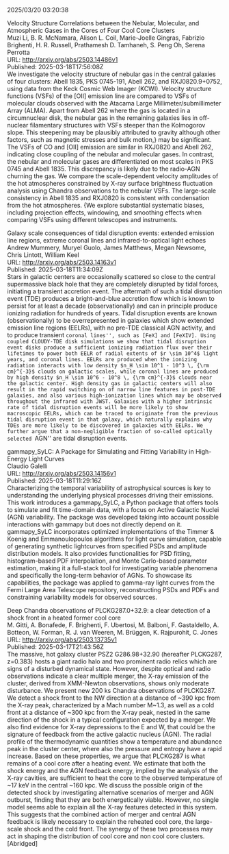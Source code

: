 2025/03/20 03:20:38  

Velocity Structure Correlations between the Nebular, Molecular, and
  Atmospheric Gases in the Cores of Four Cool Core Clusters  
Muzi Li, B. R. McNamara, Alison L. Coil, Marie-Joelle Gingras, Fabrizio Brighenti, H. R. Russell, Prathamesh D. Tamhaneh, S. Peng Oh, Serena Perrotta  
URL: http://arxiv.org/abs/2503.14486v1  
Published: 2025-03-18T17:56:08Z  
  We investigate the velocity structure of nebular gas in the central galaxies of four clusters: Abell 1835, PKS 0745-191, Abell 262, and RXJ0820.9+0752, using data from the Keck Cosmic Web Imager (KCWI). Velocity structure functions (VSFs) of the [OII] emission line are compared to VSFs of molecular clouds observed with the Atacama Large Millimeter/submillimeter Array (ALMA). Apart from Abell 262 where the gas is located in a circumnuclear disk, the nebular gas in the remaining galaxies lies in off-nuclear filamentary structures with VSFs steeper than the Kolmogorov slope. This steepening may be plausibly attributed to gravity although other factors, such as magnetic stresses and bulk motion,} may be significant. The VSFs of CO and [OII] emission are similar in RXJ0820 and Abell 262, indicating close coupling of the nebular and molecular gases. In contrast, the nebular and molecular gases are differentiated on most scales in PKS 0745 and Abell 1835. This discrepancy is likely due to the radio-AGN churning the gas. We compare the scale-dependent velocity amplitudes of the hot atmospheres constrained by X-ray surface brightness fluctuation analysis using Chandra observations to the nebular VSFs. The large-scale consistency in Abell 1835 and RXJ0820 is consistent with condensation from the hot atmospheres. {We explore substantial systematic biases, including projection effects, windowing, and smoothing effects when comparing VSFs using different telescopes and instruments.   

Galaxy scale consequences of tidal disruption events: extended emission
  line regions, extreme coronal lines and infrared-to-optical light echoes  
Andrew Mummery, Muryel Guolo, James Matthews, Megan Newsome, Chris Lintott, William Keel  
URL: http://arxiv.org/abs/2503.14163v1  
Published: 2025-03-18T11:34:09Z  
  Stars in galactic centers are occasionally scattered so close to the central supermassive black hole that they are completely disrupted by tidal forces, initiating a transient accretion event. The aftermath of such a tidal disruption event (TDE) produces a bright-and-blue accretion flow which is known to persist for at least a decade (observationally) and can in principle produce ionizing radiation for hundreds of years. Tidal disruption events are known (observationally) to be overrepresented in galaxies which show extended emission line regions (EELRs), with no pre-TDE classical AGN activity, and to produce transient ``coronal lines'', such as [FeX] and [FeXIV]. Using coupled CLOUDY-TDE disk simulations we show that tidal disruption event disks produce a sufficient ionizing radiation flux over their lifetimes to power both EELR of radial extents of $r \sim 10^4$ light years, and coronal lines. EELRs are produced when the ionizing radiation interacts with low density $n_H \sim 10^1 - 10^3 \, {\rm cm}^{-3}$ clouds on galactic scales, while coronal lines are produced by high density $n_H \sim 10^6 - 10^8 \, {\rm cm}^{-3}$ clouds near the galactic center. High density gas in galactic centers will also result in the rapid switching on of narrow line features in post-TDE galaxies, and also various high-ionization lines which may be observed throughout the infrared with JWST. Galaxies with a higher intrinsic rate of tidal disruption events will be more likely to show macroscopic EELRs, which can be traced to originate from the previous tidal disruption event in that galaxy, which naturally explains why TDEs are more likely to be discovered in galaxies with EELRs. We further argue that a non-negligible fraction of so-called optically selected ``AGN'' are tidal disruption events.   

gammapy_SyLC: A Package for Simulating and Fitting Variability in
  High-Energy Light Curves  
Claudio Galelli  
URL: http://arxiv.org/abs/2503.14156v1  
Published: 2025-03-18T11:29:16Z  
  Characterizing the temporal variability of astrophysical sources is key to understanding the underlying physical processes driving their emissions. This work introduces a gammapy_SyLC, a Python package that offers tools to simulate and fit time-domain data, with a focus on Active Galactic Nuclei (AGN) variability. The package was developed taking into account possible interactions with gammapy but does not directly depend on it. gammapy_SyLC incorporates optimized implementations of the Timmer &amp; Koenig and Emmanoulopoulos algorithms for light curve simulation, capable of generating synthetic lightcurves from specified PSDs and amplitude distribution models. It also provides functionalities for PSD fitting, histogram-based PDF interpolation, and Monte Carlo-based parameter estimation, making it a full-stack tool for investigating variable phenomena and specifically the long-term behavior of AGNs. To showcase its capabilities, the package was applied to gamma-ray light curves from the Fermi Large Area Telescope repository, reconstructing PSDs and PDFs and constraining variability models for observed sources.   

Deep Chandra observations of PLCKG287.0+32.9: a clear detection of a
  shock front in a heated former cool core  
M. Gitti, A. Bonafede, F. Brighenti, F. Ubertosi, M. Balboni, F. Gastaldello, A. Botteon, W. Forman, R. J. van Weeren, M. Brüggen, K. Rajpurohit, C. Jones  
URL: http://arxiv.org/abs/2503.13735v1  
Published: 2025-03-17T21:43:56Z  
  The massive, hot galaxy cluster PSZ2 G286.98+32.90 (hereafter PLCKG287, z=0.383) hosts a giant radio halo and two prominent radio relics which are signs of a disturbed dynamical state. However, despite optical and radio observations indicate a clear multiple merger, the X-ray emission of the cluster, derived from XMM-Newton observations, shows only moderate disturbance. We present new 200 ks Chandra observations of PLCKG287. We detect a shock front to the NW direction at a distance of ~390 kpc from the X-ray peak, characterized by a Mach number M~1.3, as well as a cold front at a distance of ~300 kpc from the X-ray peak, nested in the same direction of the shock in a typical configuration expected by a merger. We also find evidence for X-ray depressions to the E and W, that could be the signature of feedback from the active galactic nucleus (AGN). The radial profile of the thermodynamic quantities show a temperature and abundance peak in the cluster center, where also the pressure and entropy have a rapid increase. Based on these properties, we argue that PLCKG287 is what remains of a cool core after a heating event. We estimate that both the shock energy and the AGN feedback energy, implied by the analysis of the X-ray cavities, are sufficient to heat the core to the observed temperature of ~17 keV in the central ~160 kpc. We discuss the possible origin of the detected shock by investigating alternative scenarios of merger and AGN outburst, finding that they are both energetically viable. However, no single model seems able to explain all the X-ray features detected in this system. This suggests that the combined action of merger and central AGN feedback is likely necessary to explain the reheated cool core, the large-scale shock and the cold front. The synergy of these two processes may act in shaping the distribution of cool core and non cool core clusters. [Abridged]   

